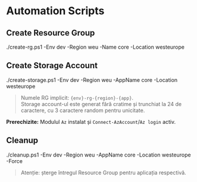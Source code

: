 # Automation Scripts

## Create Resource Group
./create-rg.ps1 -Env dev -Region weu -Name core -Location westeurope


## Create Storage Account
./create-storage.ps1 -Env dev -Region weu -AppName core -Location westeurope

> Numele RG implicit: `{env}-rg-{region}-{app}`.  
> Storage account-ul este generat fără cratime și trunchiat la 24 de caractere, cu 3 caractere random pentru unicitate.

**Prerechizite:** Modulul `Az` instalat și `Connect-AzAccount`/`Az login` activ.


## Cleanup
./cleanup.ps1 -Env dev -Region weu -AppName core -Location westeurope -Force

> Atenție: șterge întregul Resource Group pentru aplicația respectivă.
